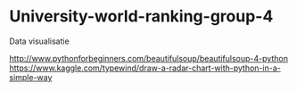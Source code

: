 # University-world-ranking-group-4
Data visualisatie

http://www.pythonforbeginners.com/beautifulsoup/beautifulsoup-4-python
https://www.kaggle.com/typewind/draw-a-radar-chart-with-python-in-a-simple-way
